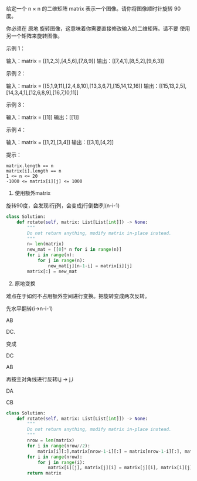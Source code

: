 给定一个 n × n 的二维矩阵 matrix 表示一个图像。请你将图像顺时针旋转 90 度。

你必须在 原地 旋转图像，这意味着你需要直接修改输入的二维矩阵。请不要 使用另一个矩阵来旋转图像。

 

示例 1：

输入：matrix = [[1,2,3],[4,5,6],[7,8,9]]
输出：[[7,4,1],[8,5,2],[9,6,3]]

示例 2：

输入：matrix = [[5,1,9,11],[2,4,8,10],[13,3,6,7],[15,14,12,16]]
输出：[[15,13,2,5],[14,3,4,1],[12,6,8,9],[16,7,10,11]]

示例 3：

输入：matrix = [[1]]
输出：[[1]]

示例 4：

输入：matrix = [[1,2],[3,4]]
输出：[[3,1],[4,2]]

 

提示：

    matrix.length == n
    matrix[i].length == n
    1 <= n <= 20
    -1000 <= matrix[i][j] <= 1000



1. 使用额外matrix

旋转90度，会发现i行j列，会变成j行倒数i列(n-i-1)

```python
class Solution:
    def rotate(self, matrix: List[List[int]]) -> None:
        """
        Do not return anything, modify matrix in-place instead.
        """
        n= len(matrix)
        new_mat = [[0]* n for i in range(n)]
        for i in range(n):
            for j in range(n):
                new_mat[j][n-1-i] = matrix[i][j]
        matrix[:] = new_mat
```



2. 原地变换

难点在于如何不占用额外空间进行变换。把旋转变成两次反转。

先水平翻转(i->n-i-1)

AB

DC.

变成

DC 

AB 

再按主对角线进行反转i,j -> j,i

DA

CB

```python
class Solution:
    def rotate(self, matrix: List[List[int]]) -> None:
        """
        Do not return anything, modify matrix in-place instead.
        """
        nrow = len(matrix)
        for i in range(nrow//2):
            matrix[i][:],matrix[nrow-1-i][:] = matrix[nrow-1-i][:], matrix[i][:]
        for i in range(nrow):
            for j in range(i):
                matrix[i][j], matrix[j][i] = matrix[j][i], matrix[i][j]
        return matrix





